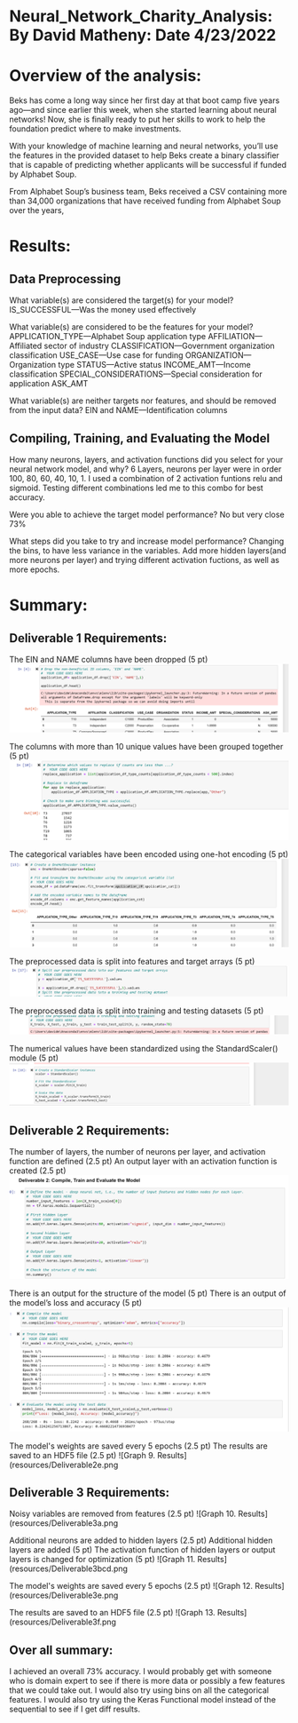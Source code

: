 # Neural_Network_Charity_Analysis:  By David Matheny:  Date 4/23/2022

# Overview of the analysis:
Beks has come a long way since her first day at that boot camp five years ago—and since earlier this week, when she started learning about neural networks! Now, she is finally ready to put her skills to work to help the foundation predict where to make investments.

With your knowledge of machine learning and neural networks, you’ll use the features in the provided dataset to help Beks create a binary classifier that is capable of predicting whether applicants will be successful if funded by Alphabet Soup.

From Alphabet Soup’s business team, Beks received a CSV containing more than 34,000 organizations that have received funding from Alphabet Soup over the years,


# Results:

## Data Preprocessing
What variable(s) are considered the target(s) for your model? 
IS_SUCCESSFUL—Was the money used effectively

What variable(s) are considered to be the features for your model? 
APPLICATION_TYPE—Alphabet Soup application type
AFFILIATION—Affiliated sector of industry
CLASSIFICATION—Government organization classification
USE_CASE—Use case for funding
ORGANIZATION—Organization type
STATUS—Active status
INCOME_AMT—Income classification
SPECIAL_CONSIDERATIONS—Special consideration for application
ASK_AMT

What variable(s) are neither targets nor features, and should be removed from the input data? 
EIN and NAME—Identification columns

## Compiling, Training, and Evaluating the Model
How many neurons, layers, and activation functions did you select for your neural network model, and why?
6 Layers, neurons per layer were in order 100, 80, 60, 40, 10, 1.  I used a combination of 2 activation funtions relu and sigmoid.  Testing different combinations led me to this combo for best accuracy.


Were you able to achieve the target model performance?  No but very close 73%

What steps did you take to try and increase model performance?  Changing the bins, to have less variance in the variables.  Add more hidden layers(and more neurons per layer) and trying different activation fuctions, as well as more epochs.

# Summary:
## Deliverable 1 Requirements:
The EIN and NAME columns have been dropped (5 pt)
![Graph 1. Results](resources/Deliverable1a.png)

The columns with more than 10 unique values have been grouped together (5 pt)
![Graph 2. Results](resources/Deliverable1b.png)

The categorical variables have been encoded using one-hot encoding (5 pt)
![Graph 3. Results](resources/Deliverable1c.png)

The preprocessed data is split into features and target arrays (5 pt)
![Graph 4. Results](resources/Deliverable1d.png)

The preprocessed data is split into training and testing datasets (5 pt)
![Graph 5. Results](resources/Deliverable1e.png)

The numerical values have been standardized using the StandardScaler() module (5 pt)
![Graph 6. Results](resources/Deliverable1f.png)

## Deliverable 2 Requirements:
The number of layers, the number of neurons per layer, and activation function are defined (2.5 pt)
An output layer with an activation function is created (2.5 pt)
![Graph 7. Results](resources/Deliverable2ab.png)

There is an output for the structure of the model (5 pt)
There is an output of the model’s loss and accuracy (5 pt)
![Graph 8. Results](resources/Deliverable2cd.png)

The model's weights are saved every 5 epochs (2.5 pt)
The results are saved to an HDF5 file (2.5 pt)
![Graph 9. Results](resources/Deliverable2e.png

## Deliverable 3 Requirements:
Noisy variables are removed from features (2.5 pt)
![Graph 10. Results](resources/Deliverable3a.png

Additional neurons are added to hidden layers (2.5 pt)
Additional hidden layers are added (5 pt)
The activation function of hidden layers or output layers is changed for optimization (5 pt)
![Graph 11. Results](resources/Deliverable3bcd.png

The model's weights are saved every 5 epochs (2.5 pt)
![Graph 12. Results](resources/Deliverable3e.png

The results are saved to an HDF5 file (2.5 pt)
![Graph 13. Results](resources/Deliverable3f.png

## Over all summary:
I achieved an overall 73% accuracy.  I would probably get with someone who is domain expert to see if there is more data or possibly a few features that we could take out.  I would also try using bins on all the categorical features.  I would also try using the Keras Functional model instead of the sequential to see if I get diff results.
